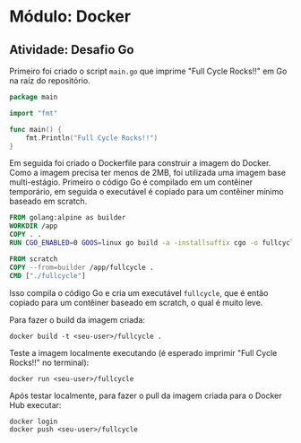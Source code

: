 # Módulo: Docker
## Atividade: Desafio Go

Primeiro foi criado o script `main.go` que imprime "Full Cycle Rocks!!" em Go na raíz do repositório.

```go
package main

import "fmt"

func main() {
    fmt.Println("Full Cycle Rocks!!")
}
```

Em seguida foi criado o Dockerfile para construir a imagem do Docker. Como a imagem precisa ter menos de 2MB, foi utilizada uma imagem base multi-estágio. Primeiro o código Go é compilado em um contêiner temporário, em seguida o executável é copiado para um contêiner mínimo baseado em scratch.

```Dockerfile
FROM golang:alpine as builder
WORKDIR /app
COPY . .
RUN CGO_ENABLED=0 GOOS=linux go build -a -installsuffix cgo -o fullcycle .

FROM scratch
COPY --from=builder /app/fullcycle .
CMD ["./fullcycle"]
```
Isso compila o código Go e cria um executável `fullcycle`, que é então copiado para um contêiner baseado em scratch, o qual é muito leve.

Para fazer o build da imagem criada:

```
docker build -t <seu-user>/fullcycle .
```
Teste a imagem localmente executando (é esperado imprimir "Full Cycle Rocks!!" no terminal):
```
docker run <seu-user>/fullcycle
```
Após testar localmente, para fazer o pull da imagem criada para o Docker Hub executar:
```
docker login
docker push <seu-user>/fullcycle
```


